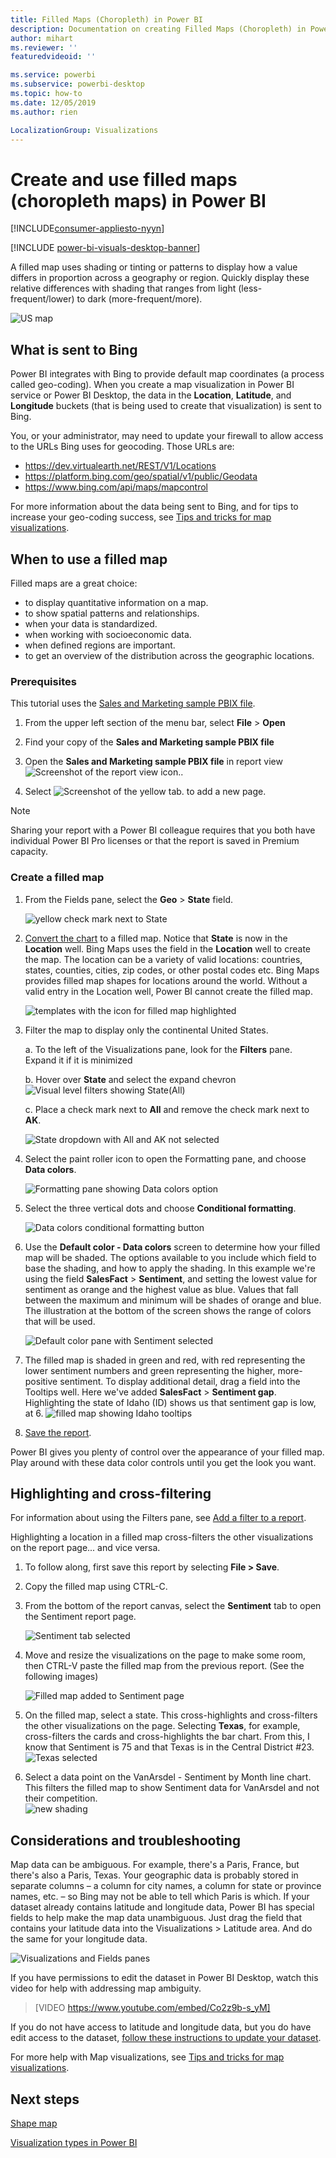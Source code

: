 ```yaml
---
title: Filled Maps (Choropleth) in Power BI
description: Documentation on creating Filled Maps (Choropleth) in Power BI
author: mihart
ms.reviewer: ''
featuredvideoid: ''

ms.service: powerbi
ms.subservice: powerbi-desktop
ms.topic: how-to
ms.date: 12/05/2019
ms.author: rien

LocalizationGroup: Visualizations
---
```

# Create and use filled maps (choropleth maps) in Power BI

[!INCLUDE[consumer-appliesto-nyyn](../includes/consumer-appliesto-nyyn.md)]

[!INCLUDE [power-bi-visuals-desktop-banner](../includes/power-bi-visuals-desktop-banner.md)]

A filled map uses shading or tinting or patterns to display how a value differs in proportion across a geography or region.  Quickly display these relative differences with shading that ranges from light (less-frequent/lower) to dark (more-frequent/more).    

![US map](media/power-bi-visualization-filled-maps-choropleths/large-map.png)

## What is sent to Bing
Power BI integrates with Bing to provide default map coordinates (a process called geo-coding). When you create a map visualization in Power BI service or Power BI Desktop, the data in the **Location**, **Latitude**, and **Longitude** buckets (that is being used to create that visualization) is sent to Bing.

You, or your administrator, may need to update your firewall to allow access to the URLs Bing uses for geocoding.  Those URLs are:
- https://dev.virtualearth.net/REST/V1/Locations    
- https://platform.bing.com/geo/spatial/v1/public/Geodata    
- https://www.bing.com/api/maps/mapcontrol

For more information about the data being sent to Bing, and for tips to increase your geo-coding success, see [Tips and tricks for map visualizations](power-bi-map-tips-and-tricks.md).

## When to use a filled map
Filled maps are a great choice:

* to display quantitative information on a map.
* to show spatial patterns and relationships.
* when your data is standardized.
* when working with socioeconomic data.
* when defined regions are important.
* to get an overview of the distribution across the geographic locations.

### Prerequisites
This tutorial uses the [Sales and Marketing sample PBIX file](https://download.microsoft.com/download/9/7/6/9767913A-29DB-40CF-8944-9AC2BC940C53/Sales%20and%20Marketing%20Sample%20PBIX.pbix).
1. From the upper left section of the menu bar, select **File** > **Open**
   
2. Find your copy of the **Sales and Marketing sample PBIX file**

1. Open the **Sales and Marketing sample PBIX file** in report view ![Screenshot of the report view icon.](media/power-bi-visualization-kpi/power-bi-report-view.png).

1. Select ![Screenshot of the yellow tab.](media/power-bi-visualization-kpi/power-bi-yellow-tab.png) to add a new page.

> [!NOTE]
> Sharing your report with a Power BI colleague requires that you both have individual Power BI Pro licenses or that the report is saved in Premium capacity.    

### Create a filled map
1. From the Fields pane, select the **Geo** \> **State** field.    

   ![yellow check mark next to State](media/power-bi-visualization-filled-maps-choropleths/power-bi-state.png)
2. [Convert the chart](power-bi-report-change-visualization-type.md) to a filled map. Notice that **State** is now in the **Location** well. Bing Maps uses the field in the **Location** well to create the map.  The location can be a variety of valid locations: countries, states, counties, cities, zip codes, or other postal codes etc. Bing Maps provides filled map shapes for locations around the world. Without a valid entry in the Location well, Power BI cannot create the filled map.  

   ![templates with the icon for filled map highlighted](media/power-bi-visualization-filled-maps-choropleths/img003.png)
3. Filter the map to display only the continental United States.

   a.  To the left of the Visualizations pane, look for the **Filters** pane. Expand it if it is minimized

   b.  Hover over **State** and select the expand chevron  
   ![Visual level filters showing State(All)](media/power-bi-visualization-filled-maps-choropleths/img004.png)

   c.  Place a check mark next to **All** and remove the check mark next to **AK**.

   ![State dropdown with All and AK not selected](media/power-bi-visualization-filled-maps-choropleths/img005.png)
4. Select the paint roller icon to open the Formatting pane, and choose **Data colors**.

    ![Formatting pane showing Data colors option](media/power-bi-visualization-filled-maps-choropleths/power-bi-colors-data.png)

5. Select the three vertical dots and choose **Conditional formatting**.

    ![Data colors conditional formatting button](media/power-bi-visualization-filled-maps-choropleths/power-bi-conditional.png)

6. Use the **Default color - Data colors** screen to determine how your filled map will be shaded. The options available to you include which field to base the shading, and how to apply the shading. In this example we're using the field **SalesFact** > **Sentiment**, and setting the lowest value for sentiment as orange and the highest value as blue. Values that fall between the maximum and minimum will be shades of orange and blue. The illustration at the bottom of the screen shows the range of colors that will be used. 

    ![Default color pane with Sentiment selected](media/power-bi-visualization-filled-maps-choropleths/power-bi-sentiment-field.png)

7. The filled map is shaded in green and red, with red representing the lower sentiment numbers and green representing the higher, more-positive sentiment.  To display additional detail, drag a field into the Tooltips well.  Here we've added **SalesFact** > **Sentiment gap**. Highlighting the state of Idaho (ID) shows us that sentiment gap is low, at 6.
   ![filled map showing Idaho tooltips](media/power-bi-visualization-filled-maps-choropleths/power-bi-idaho-filled-map.png)

10. [Save the report](../create-reports/service-report-save.md).

Power BI gives you plenty of control over the appearance of your filled map. Play around with these data color controls until you get the look you want. 

## Highlighting and cross-filtering
For information about using the Filters pane, see [Add a filter to a report](../create-reports/power-bi-report-add-filter.md).

Highlighting a location in a filled map cross-filters the other visualizations on the report page... and vice versa.

1. To follow along, first save this report by selecting **File > Save**. 

2. Copy the filled map using CTRL-C.

3. From the bottom of the report canvas, select the **Sentiment** tab to open the Sentiment report page.

    ![Sentiment tab selected](media/power-bi-visualization-filled-maps-choropleths/power-bi-sentiment-tab.png)

4. Move and resize the visualizations on the page to make some room, then CTRL-V paste the filled map from the previous report. (See the following images)

   ![Filled map added to Sentiment page](media/power-bi-visualization-filled-maps-choropleths/power-bi-map.png)

5. On the filled map, select a state.  This cross-highlights and cross-filters the other visualizations on the page. Selecting **Texas**, for example, cross-filters the cards and cross-highlights the bar chart. From this, I know that Sentiment is 75 and that Texas is in the Central District #23.   
   ![Texas selected](media/power-bi-visualization-filled-maps-choropleths/power-bi-filter.png)
2. Select a data point on the VanArsdel - Sentiment by Month line chart. This filters the filled map to show Sentiment data for VanArsdel and not their competition.  
   ![new shading](media/power-bi-visualization-filled-maps-choropleths/power-bi-vanarsdel.png)

## Considerations and troubleshooting
Map data can be ambiguous.  For example, there's a Paris, France, but there's also a Paris, Texas. Your geographic data is probably stored in separate columns – a column for city names, a column for state or province names, etc. – so Bing may not be able to tell which Paris is which. If your dataset already contains latitude and longitude data, Power BI has special fields to help make the map data unambiguous. Just drag the field that contains your latitude data into the Visualizations \> Latitude area.  And do the same for your longitude data.    

![Visualizations and Fields panes](media/power-bi-visualization-filled-maps-choropleths/pbi-latitude.png)

If you have permissions to edit the dataset in Power BI Desktop, watch this video for help with addressing map ambiguity.

> [VIDEO https://www.youtube.com/embed/Co2z9b-s_yM]

If you do not have access to latitude and longitude data, but you do have edit access to the dataset, [follow these instructions to update your dataset](https://support.office.com/article/Maps-in-Power-View-8A9B2AF3-A055-4131-A327-85CC835271F7).

For more help with Map visualizations, see [Tips and tricks for map visualizations](./power-bi-map-tips-and-tricks.md).

## Next steps

[Shape map](desktop-shape-map.md)

[Visualization types in Power BI](power-bi-visualization-types-for-reports-and-q-and-a.md)
